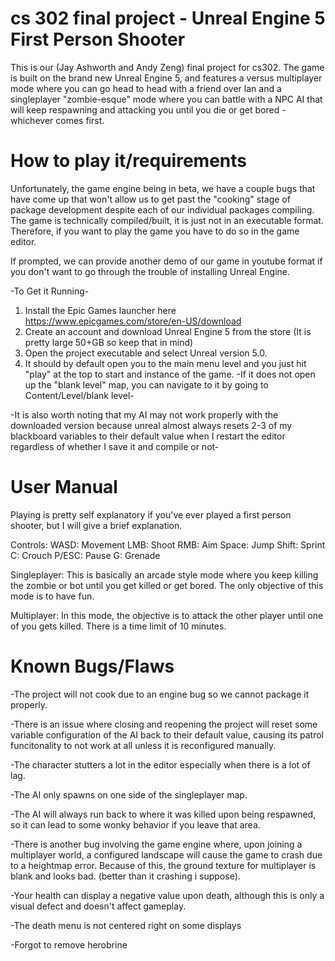 # cs 302 final project - Unreal Engine 5 First Person Shooter

This is our (Jay Ashworth and Andy Zeng) final project for cs302. The game is built on the brand new Unreal Engine 5, and features a versus multiplayer mode where you can go head to head with a friend over lan and a singleplayer "zombie-esque" mode where you can battle with a NPC AI that will keep respawning and attacking you until you die or get bored - whichever comes first.

# How to play it/requirements

Unfortunately, the game engine being in beta, we have a couple bugs that have come up that won't allow us to get past the "cooking" stage of package development despite each of our individual packages compiling. The game is technically compiled/built, it is just not in an executable format. Therefore, if you want to play the game you have to do so in the game editor. 

If prompted, we can provide another demo of our game in youtube format if you don't want to go through the trouble of installing Unreal Engine.

-To Get it Running-
1. Install the Epic Games launcher here https://www.epicgames.com/store/en-US/download
2. Create an account and download Unreal Engine 5 from the store (It is pretty large 50+GB so keep that in mind)
3. Open the project executable and select Unreal version 5.0.
4. It should by default open you to the main menu level and you just hit "play" at the top to start and instance of the game.
-If it does not open up the "blank level" map, you can navigate to it by going to Content/Level/blank level-

-It is also worth noting that my AI may not work properly with the downloaded version because unreal almost always resets 2-3 of my blackboard variables to their default value when I restart the editor regardless of whether I save it and compile or not-

# User Manual
Playing is pretty self explanatory if you've ever played a first person shooter, but I will give a brief explanation.

Controls:
WASD: Movement
LMB: Shoot
RMB: Aim
Space: Jump
Shift: Sprint
C: Crouch
P/ESC: Pause
G: Grenade

Singleplayer:
This is basically an arcade style mode where you keep killing the zombie or bot until you get killed or get bored. The only objective of this mode is to have fun.

Multiplayer: 
In this mode, the objective is to attack the other player until one of you gets killed. There is a time limit of 10 minutes.

# Known Bugs/Flaws
-The project will not cook due to an engine bug so we cannot package it properly.

-There is an issue where closing and reopening the project will reset some variable configuration of the AI back to their default value, causing its patrol funcitonality to not work at all unless it is reconfigured manually.

-The character stutters a lot in the editor especially when there is a lot of lag. 

-The AI only spawns on one side of the singleplayer map.

-The AI will always run back to where it was killed upon being respawned, so it can lead to some wonky behavior if you leave that area.

-There is another bug involving the game engine where, upon joining a multiplayer world, a configured landscape will cause the game to crash due to a heightmap error. Because of this, the ground texture for multiplayer is blank and looks bad. (better than it crashing i suppose).

-Your health can display a negative value upon death, although this is only a visual defect and doesn't affect gameplay.

-The death menu is not centered right on some displays

-Forgot to remove herobrine

